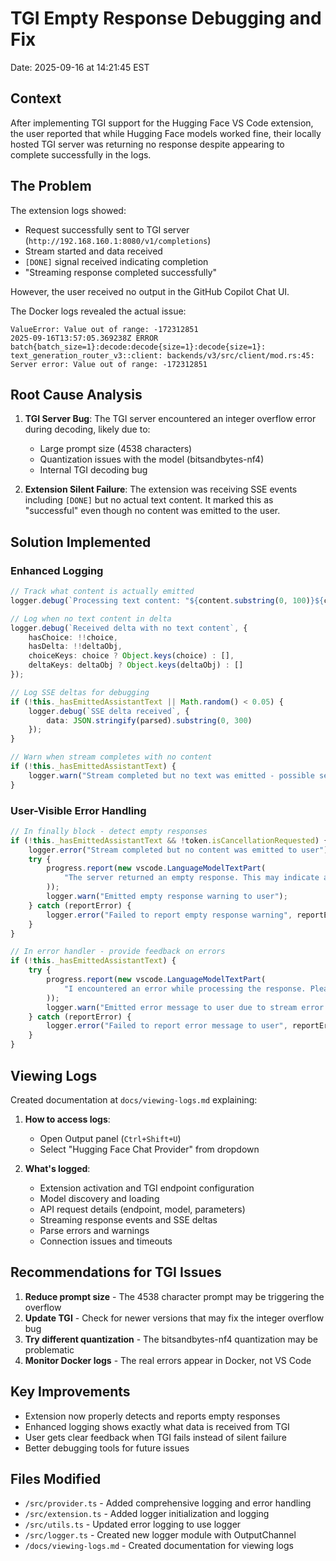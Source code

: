 # TGI Empty Response Debugging and Fix

Date: 2025-09-16 at 14:21:45 EST

## Context

After implementing TGI support for the Hugging Face VS Code extension, the user reported that while Hugging Face models worked fine, their locally hosted TGI server was returning no response despite appearing to complete successfully in the logs.

## The Problem

The extension logs showed:
- Request successfully sent to TGI server (`http://192.168.160.1:8080/v1/completions`)
- Stream started and data received
- `[DONE]` signal received indicating completion
- "Streaming response completed successfully"

However, the user received no output in the GitHub Copilot Chat UI.

The Docker logs revealed the actual issue:
```
ValueError: Value out of range: -172312851
2025-09-16T13:57:05.369238Z ERROR batch{batch_size=1}:decode:decode{size=1}:decode{size=1}: text_generation_router_v3::client: backends/v3/src/client/mod.rs:45: Server error: Value out of range: -172312851
```

## Root Cause Analysis

1. **TGI Server Bug**: The TGI server encountered an integer overflow error during decoding, likely due to:
   - Large prompt size (4538 characters)
   - Quantization issues with the model (bitsandbytes-nf4)
   - Internal TGI decoding bug

2. **Extension Silent Failure**: The extension was receiving SSE events including `[DONE]` but no actual text content. It marked this as "successful" even though no content was emitted to the user.

## Solution Implemented

### Enhanced Logging
```typescript
// Track what content is actually emitted
logger.debug(`Processing text content: "${content.substring(0, 100)}${content.length > 100 ? '...' : ''}"`);

// Log when no text content in delta
logger.debug(`Received delta with no text content`, {
    hasChoice: !!choice,
    hasDelta: !!deltaObj,
    choiceKeys: choice ? Object.keys(choice) : [],
    deltaKeys: deltaObj ? Object.keys(deltaObj) : []
});

// Log SSE deltas for debugging
if (!this._hasEmittedAssistantText || Math.random() < 0.05) {
    logger.debug(`SSE delta received`, {
        data: JSON.stringify(parsed).substring(0, 300)
    });
}

// Warn when stream completes with no content
if (!this._hasEmittedAssistantText) {
    logger.warn("Stream completed but no text was emitted - possible server error");
}
```

### User-Visible Error Handling
```typescript
// In finally block - detect empty responses
if (!this._hasEmittedAssistantText && !token.isCancellationRequested) {
    logger.error("Stream completed but no content was emitted to user");
    try {
        progress.report(new vscode.LanguageModelTextPart(
            "The server returned an empty response. This may indicate a server error. Please check the TGI Docker logs."
        ));
        logger.warn("Emitted empty response warning to user");
    } catch (reportError) {
        logger.error("Failed to report empty response warning", reportError);
    }
}

// In error handler - provide feedback on errors
if (!this._hasEmittedAssistantText) {
    try {
        progress.report(new vscode.LanguageModelTextPart(
            "I encountered an error while processing the response. Please check the logs for details."
        ));
        logger.warn("Emitted error message to user due to stream error with no prior content");
    } catch (reportError) {
        logger.error("Failed to report error message to user", reportError);
    }
}
```

## Viewing Logs

Created documentation at `docs/viewing-logs.md` explaining:

1. **How to access logs**:
   - Open Output panel (`Ctrl+Shift+U`)
   - Select "Hugging Face Chat Provider" from dropdown

2. **What's logged**:
   - Extension activation and TGI endpoint configuration
   - Model discovery and loading
   - API request details (endpoint, model, parameters)
   - Streaming response events and SSE deltas
   - Parse errors and warnings
   - Connection issues and timeouts

## Recommendations for TGI Issues

1. **Reduce prompt size** - The 4538 character prompt may be triggering the overflow
2. **Update TGI** - Check for newer versions that may fix the integer overflow bug
3. **Try different quantization** - The bitsandbytes-nf4 quantization may be problematic
4. **Monitor Docker logs** - The real errors appear in Docker, not VS Code

## Key Improvements

- Extension now properly detects and reports empty responses
- Enhanced logging shows exactly what data is received from TGI
- User gets clear feedback when TGI fails instead of silent failure
- Better debugging tools for future issues

## Files Modified

- `/src/provider.ts` - Added comprehensive logging and error handling
- `/src/extension.ts` - Added logger initialization and logging
- `/src/utils.ts` - Updated error logging to use logger
- `/src/logger.ts` - Created new logger module with OutputChannel
- `/docs/viewing-logs.md` - Created documentation for viewing logs
